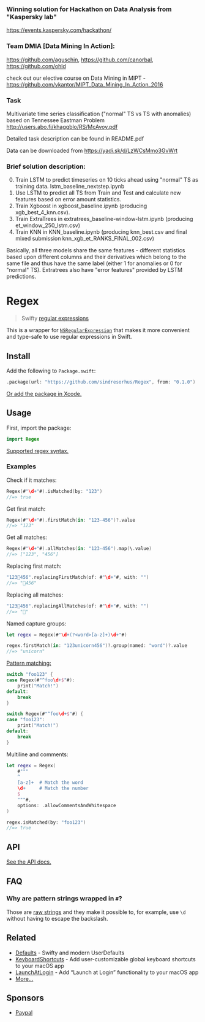 ### Winning solution for Hackathon on Data Analysis from "Kaspersky lab"
https://events.kaspersky.com/hackathon/

### Team DMIA [Data Mining In Action]:
https://github.com/aguschin, https://github.com/canorbal, https://github.com/ohld

check out our elective course on Data Mining in MIPT - https://github.com/vkantor/MIPT_Data_Mining_In_Action_2016

### Task
Multivariate time series classification ("normal" TS vs TS with anomalies) based on Tennessee Eastman Problem http://users.abo.fi/khaggblo/RS/McAvoy.pdf

Detailed task description can be found in README.pdf

Data can be downloaded from https://yadi.sk/d/LzWCsMmo3GvWrt

### Brief solution description:

0) Train LSTM to predict timeseries on 10 ticks ahead using "normal" TS as training data. lstm_baseline_nextstep.ipynb
1) Use LSTM to predict all TS from Train and Test and calculate new features based on error amount statistics.
2) Train Xgboost in xgboost_baseline.ipynb (producing xgb_best_4_knn.csv).
3) Train ExtraTrees in extratrees_baseline-window-lstm.ipynb (producing et_window_250_lstm.csv)
4) Train KNN in KNN_baseline.ipynb (producing knn_best.csv and final mixed submission  knn_xgb_et_RANKS_FINAL_002.csv)

Basically, all three models share the same features - different statistics based upon different columns and their derivatives which belong to the same file and thus have the same label (either 1 for anomalies or 0 for "normal" TS). Extratrees also have "error features" provided by LSTM predictions.


# Regex

> Swifty [regular expressions](https://en.wikipedia.org/wiki/Regular_expression)

This is a wrapper for [`NSRegularExpression`](https://developer.apple.com/documentation/foundation/nsregularexpression) that makes it more convenient and type-safe to use regular expressions in Swift.

## Install

Add the following to `Package.swift`:

```swift
.package(url: "https://github.com/sindresorhus/Regex", from: "0.1.0")
```

[Or add the package in Xcode.](https://developer.apple.com/documentation/xcode/adding_package_dependencies_to_your_app)

## Usage

First, import the package:

```swift
import Regex
```

[Supported regex syntax.](https://developer.apple.com/documentation/foundation/nsregularexpression#1661061)

### Examples

Check if it matches:

```swift
Regex(#"\d+"#).isMatched(by: "123")
//=> true
```

Get first match:

```swift
Regex(#"\d+"#).firstMatch(in: "123-456")?.value
//=> "123"
```

Get all matches:

```swift
Regex(#"\d+"#).allMatches(in: "123-456").map(\.value)
//=> ["123", "456"]
```

Replacing first match:

```swift
"123🦄456".replacingFirstMatch(of: #"\d+"#, with: "")
//=> "🦄456"
```

Replacing all matches:

```swift
"123🦄456".replacingAllMatches(of: #"\d+"#, with: "")
//=> "🦄"
```

Named capture groups:

```swift
let regex = Regex(#"\d+(?<word>[a-z]+)\d+"#)

regex.firstMatch(in: "123unicorn456")?.group(named: "word")?.value
//=> "unicorn"
```

[Pattern matching:](https://docs.swift.org/swift-book/ReferenceManual/Patterns.html)

```swift
switch "foo123" {
case Regex(#"^foo\d+$"#):
	print("Match!")
default:
	break
}

switch Regex(#"^foo\d+$"#) {
case "foo123":
	print("Match!")
default:
	break
}
```

Multiline and comments:

```swift
let regex = Regex(
	#"""
	^
	[a-z]+  # Match the word
	\d+     # Match the number
	$
	"""#,
	options: .allowCommentsAndWhitespace
)

regex.isMatched(by: "foo123")
//=> true
```

## API

[See the API docs.](https://sindresorhus.com/Regex/Structs/Regex.html)

## FAQ

### Why are pattern strings wrapped in `#`?

Those are [raw strings](https://www.hackingwithswift.com/articles/162/how-to-use-raw-strings-in-swift) and they make it possible to, for example, use `\d` without having to escape the backslash.

## Related

- [Defaults](https://github.com/sindresorhus/Defaults) - Swifty and modern UserDefaults
- [KeyboardShortcuts](https://github.com/sindresorhus/KeyboardShortcuts) - Add user-customizable global keyboard shortcuts to your macOS app
- [LaunchAtLogin](https://github.com/sindresorhus/LaunchAtLogin) - Add “Launch at Login” functionality to your macOS app
- [More…](https://github.com/search?q=user%3Asindresorhus+language%3Aswift)

## Sponsors

- [Paypal](https://www.paypal.com/donate?business=RBHMVN4AQGQE2&currency_code=BRL)


